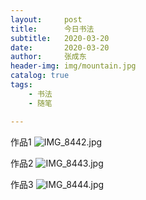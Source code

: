 ```yaml
---
layout:     post
title:      今日书法
subtitle:   2020-03-20
date:       2020-03-20
author:     张成东
header-img: img/mountain.jpg
catalog: true
tags:
    - 书法
    - 随笔

---
```

作品1
![IMG_8442.jpg](https://i.loli.net/2020/03/20/swvNdxIhQokBJZX.jpg)

作品2
![IMG_8443.jpg](https://i.loli.net/2020/03/20/8x1oVYAMpguQJNz.jpg)

作品3
![IMG_8444.jpg](https://i.loli.net/2020/03/20/3KNslt8fzpiCmOk.jpg)